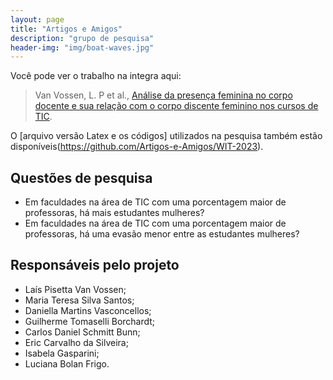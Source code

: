 ```yaml
---
layout: page
title: "Artigos e Amigos"
description: "grupo de pesquisa"
header-img: "img/boat-waves.jpg"
---
```


Você pode ver o trabalho na integra aqui:

> Van Vossen, L. P et al., [Análise da presença feminina no corpo docente e sua relação com o corpo discente feminino nos cursos de TIC](book-sources/WIT2023___A_A.pdf).

O [arquivo versão Latex e os códigos] utilizados na pesquisa também estão disponíveis(https://github.com/Artigos-e-Amigos/WIT-2023).


Questões de pesquisa
----------------

- Em faculdades na área de TIC com uma porcentagem maior de professoras, há mais estudantes mulheres? 
- Em faculdades na área de TIC com uma porcentagem maior de professoras, há uma evasão menor entre as estudantes mulheres?

Responsáveis pelo projeto
----------------

- Laís Pisetta Van Vossen;
- Maria Teresa Silva Santos;
- Daniella Martins Vasconcellos;
- Guilherme Tomaselli Borchardt;
- Carlos Daniel Schmitt Bunn;
- Eric Carvalho da Silveira;
- Isabela Gasparini;
- Luciana Bolan Frigo.